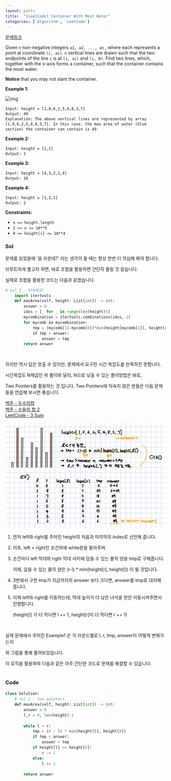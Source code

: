 ```yaml
---
layout: posts
title:  "[LeetCode] Container With Most Water"
categories: ['Algorithm', 'LeetCode']
---
```


[문제링크](https://leetcode.com/problems/container-with-most-water/)

Given `n` non-negative integers `a1, a2, ..., an` , where each represents a point at coordinate `(i, ai)`. `n` vertical lines are drawn such that the two endpoints of the line `i` is at `(i, ai)` and `(i, 0)`. Find two lines, which, together with the x-axis forms a container, such that the container contains the most water.

**Notice** that you may not slant the container.

 

**Example 1:**

![img](https://s3-lc-upload.s3.amazonaws.com/uploads/2018/07/17/question_11.jpg)

```
Input: height = [1,8,6,2,5,4,8,3,7]
Output: 49
Explanation: The above vertical lines are represented by array [1,8,6,2,5,4,8,3,7]. In this case, the max area of water (blue section) the container can contain is 49.
```

**Example 2:**

```
Input: height = [1,1]
Output: 1
```

**Example 3:**

```
Input: height = [4,3,2,1,4]
Output: 16
```

**Example 4:**

```
Input: height = [1,2,1]
Output: 2
```

 

**Constraints:**

- `n == height.length`
- `2 <= n <= 10**5`
- `0 <= height[i] <= 10**4`







### Sol

문제를 읽었을때 '음 쉬운데?' 라는 생각이 들 때는 항상 한번 더 의심해 봐야 합니다.

브루트하게 풀고자 하면, 바로 조합을 활용하면 간단히 풀릴 것 같습니다.

실제로 조합을 활용한 코드는 다음과 같겠습니다.

```python
# sol 1 - O(N제곱)
    import itertools
    def maxArea(self, height: List[int]) -> int:
        answer = 0
        idxs = [_ for _ in range(len(height))]
        mycombination = itertools.combinations(idxs, 2)
        for mycomb in mycombination:
            tmp = (mycomb[1]-mycomb[0])*min(height[mycomb[1]], height[mycomb[0]])
            if tmp > answer:
                answer = tmp
        return answer
```



<br/>

하지만 역시 답은 맞출 수 있지만, 문제에서 요구한 시간 복잡도를 만족하진 못합니다.

시간복잡도 N제곱인 위 풀이와 달리, N으로 낮출 수 있는 풀이방법은 바로,

Two Pointers를 활용하는 것 입니다. Two Pointers에 익숙지 않은 분들은 다음 문제들을 연습해 보시면 좋습니다.

[백준 - 두수의합](https://www.acmicpc.net/problem/3273)
<br/>
[백준 - 수들의 합 2](https://www.acmicpc.net/problem/2003)
<br/>
[LeetCode - 3 Sum](https://leetcode.com/problems/3sum)
<br/> 

 ![img](https://github.com/guard1000/guard1000.github.io/blob/master/imgs/%5BLeetCode%5D%20Container%20With%20Most%20Water_1.png?raw=true)

1. 먼저 left와 right를 주어진 height의 처음과 마지막의 index로 선언해 줍니다.

2. 이후, left < right인 조건하에 while문을 돌아주며.

3. 순간마다 left 막대와 right 막대 사이에 담을 수 있는 물의 양을 tmp로 구해줍니다.

   이때, 담을 수 있는 물의 양은 (r-l) * min(height[r], height[l]) 이 될 것입니다.

4. 3번에서 구한 tmp가 지금까지의 answer 보다 크다면, answer를 tmp로 대치해 줍니다.

5. 이제 left와 right를 이동하는데, 막대 높이가 더 낮은 녀석을 한칸 이동시켜주면서 진행합니다.

   (height[l] 가 더 작다면 l += 1, height[r]이 더 작다면 r += 1)

<br/>

실제 문제에서 주어진 Example1 은 각 라운드별로 l, r, tmp, answer이 어떻게 변해가는지

 위 그림을 통해 풀어보았습니다.



이 로직을 활용하여 다음과 같은 아주 간단한 코드로 문제를 해결할 수 있습니다.  
<br/>



### Code

```python
class Solution:
    # sol 2 - two pointers
    def maxArea(self, height: List[int]) -> int:
        answer = 0
        l,r = 0, len(height)-1
        
        while l < r:
            tmp = (r - l) * min(height[l], height[r])
            if tmp > answer:
                answer = tmp
            if height[l] >= height[r]:
                r -= 1
            else:
                l += 1
            
        return answer
    
```

